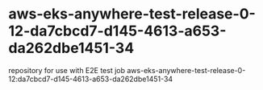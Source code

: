 # aws-eks-anywhere-test-release-0-12-da7cbcd7-d145-4613-a653-da262dbe1451-34
repository for use with E2E test job aws-eks-anywhere-test-release-0-12:da7cbcd7-d145-4613-a653-da262dbe1451-34
